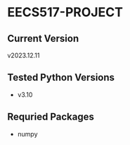# EECS517-PROJECT

## Current Version
v2023.12.11

## Tested Python Versions
- v3.10

## Requried Packages
- numpy


